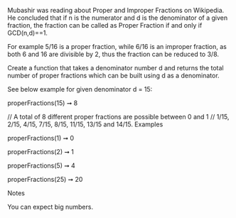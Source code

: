 Mubashir was reading about Proper and Improper Fractions on Wikipedia. He concluded that if n is the numerator and d is the denominator of a given fraction, the fraction can be called as Proper Fraction if and only if GCD(n,d)==1.

For example 5/16 is a proper fraction, while 6/16 is an improper fraction, as both 6 and 16 are divisible by 2, thus the fraction can be reduced to 3/8.

Create a function that takes a denominator number d and returns the total number of proper fractions which can be built using d as a denominator.

See below example for given denominator d = 15:

properFractions(15) ➞ 8

// A total of 8 different proper fractions are possible between 0 and 1
// 1/15, 2/15, 4/15, 7/15, 8/15, 11/15, 13/15 and 14/15.
Examples

properFractions(1) ➞ 0

properFractions(2) ➞ 1

properFractions(5) ➞ 4

properFractions(25) ➞ 20

Notes

You can expect big numbers.